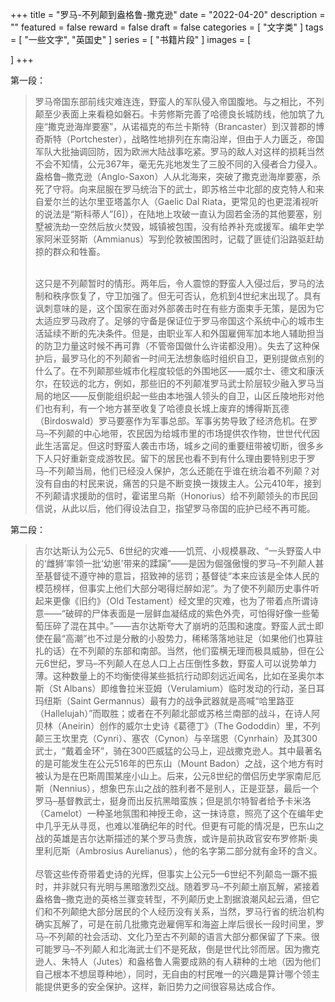 +++
title = "罗马-不列颠到盎格鲁-撒克逊"
date = "2022-04-20"
description = ""
featured = false
reward = false
draft = false
categories = [
  "文字类"
]
tags = [
  "一些文字",
  "英国史"
]
series = [
  "书籍片段"
]
images = [

]
+++



<!--more-->

第一段：

> 罗马帝国东部前线灾难连连，野蛮人的军队侵入帝国腹地。与之相比，不列颠至少表面上来看稳如磐石。卡劳修斯完善了哈德良长城防线，他加筑了九座“撒克逊海岸要塞”，从诺福克的布兰卡斯特（Brancaster）到汉普郡的博奇斯特（Portchester），战略性地排列在东南沿岸，但由于人力匮乏，帝国军队大批抽调回防，因为欧洲大陆战事吃紧。罗马的敌人对这样的损耗当然不会不知情，公元367年，毫无先兆地发生了三股不同的入侵者合力侵入。盎格鲁–撒克逊（Anglo-Saxon）人从北海来，突破了撒克逊海岸要塞，杀死了守将。向来屈服在罗马统治下的武士，即苏格兰中北部的皮克特人和来自爱尔兰的达尔里亚塔盖尔人（Gaelic Dal Riata，更常见的也更混淆视听的说法是“斯科蒂人”[6]），在陆地上攻破一直认为固若金汤的其他要塞，别墅被洗劫一空然后放火焚毁，城镇被包围，没有给养补充或援军。编年史学家阿米亚努斯（Ammianus）写到伦敦被围困时，记载了匪徒们沿路驱赶劫掠的群众和牲畜。<br><br>
>
> 这只是不列颠暂时的情形。两年后，令人震惊的野蛮人入侵过后，罗马的法制和秩序恢复了，守卫加强了。但无可否认，危机到4世纪末出现了。具有讽刺意味的是，这个国家在面对外部袭击时在有些方面束手无策，是因为它太适应罗马政府了。足够的守备是保证位于罗马帝国这个系统中心的城市生活延续不断的先决条件。但是，由职业军人和外国雇佣军加本地人辅助担当的防卫力量这时候不再可靠（不管帝国做什么许诺都没用）。失去了这种保护后，最罗马化的不列颠省一时间无法想象临时组织自卫，更别提做点别的什么了。在不列颠那些城市化程度较低的外围地区——威尔士、德文和康沃尔，在较远的北方，例如，那些旧的不列颠准罗马武士阶层较少融入罗马当局的地区——反倒能组织起一些由本地强人领头的自卫，山区丘陵地形对他们也有利，有一个地方甚至收复了哈德良长城上废弃的博得斯瓦德（Birdoswald）罗马要塞作为军事总部。军事劣势导致了经济危机。在罗马–不列颠的中心地带，农民因为给城市里的市场提供农作物，世世代代因此生活富足。但这时野蛮人袭击市场，城乡之间的重要纽带被切断，很多乡下人只好重新变成游牧民。留下的居民也看不到有什么理由要特别忠于罗马–不列颠当局，他们已经没人保护，怎么还能在乎谁在统治着不列颠？对没有自由的村民来说，痛苦的只是不断变换一拨拨主人。公元410年，接到不列颠请求援助的信时，霍诺里乌斯（Honorius）给不列颠领头的市民回信说，从此以后，他们得设法自卫，指望罗马帝国的庇护已经不再可能。



第二段：

> 吉尔达斯认为公元5、6世纪的灾难——饥荒、小规模暴政、“一头野蛮人中的‘雌狮’率领一批‘幼崽’带来的蹂躏”——是因为倔强傲慢的罗马–不列颠人甚至基督徒不遵守神的意旨，招致神的惩罚；基督徒“本来应该是全体人民的模范榜样，但事实上他们大部分喝得烂醉如泥”。为了使不列颠历史事件听起来更像《旧约》（Old Testament）经文里的灾难，也为了带着点所谓诗意——“破碎的尸体表面是一层鲜血凝结成的紫色外壳，可怕得好像一些葡萄压碎了混在其中。”——吉尔达斯夸大了崩坍的范围和速度。野蛮人武士即使在最“高潮”也不过是分散的小股势力，稀稀落落地驻足（如果他们也算驻扎的话）在不列颠的东部和南部。当然，他们蛮横无理而极具威胁，但在公元6世纪，罗马–不列颠人在总人口上占压倒性多数，野蛮人可以说势单力薄。这种数量上的不均衡使得某些抵抗行动即刻远近闻名，比如在圣奥尔本斯（St Albans）即维鲁拉米亚姆（Verulamium）临时发动的行动，圣日耳玛纽斯（Saint Germannus）最有力的战争武器就是高喊“哈里路亚（Hallelujah）”而取胜；或者在不列颠北部或苏格兰南部的战斗，在诗人阿贝林（Aneirin）创作的威尔士史诗《葛德丁》（The Gododdin）里，不列颠三王坎里克（Cynri）、塞农（Cynon）与辛瑞恩（Cynrhain）及其300武士，“戴着金环”，骑在300匹威猛的公马上，迎战撒克逊人。其中最著名的是可能发生在公元516年的巴东山（Mount Badon）之战，这个地方有时被认为是在巴斯周围某座小山上。后来，公元8世纪的僧侣历史学家南尼厄斯（Nennius），想象巴东山之战的胜利者不是别人，正是亚瑟，最后一个罗马–基督教武士，挺身而出反抗黑暗蛮族；但是凯尔特智者给予卡米洛（Camelot）一种圣地氛围和神授王命，这一抹诗意，照亮了这个在编年史中几乎无从寻觅，也难以准确纪年的时代。但更有可能的情况是，巴东山之战的英雄是吉尔达斯描述的某个罗马贵族，或许是前执政官安布罗修斯·奥里利厄斯（Ambrosius Aurelianus），他的名字第二部分就有金环的含义。<br><br>
> 尽管这些传奇带着史诗的光辉，但事实上公元5—6世纪不列颠岛一蹶不振时，并非就只有光明与黑暗激烈交战。随着罗马–不列颠土崩瓦解，紧接着盎格鲁–撒克逊的英格兰骤变转型，不列颠历史上割据浪潮风起云涌，但它们和不列颠绝大部分居民的个人经历没有关系，当然，罗马行省的统治机构确实瓦解了，可是在前几批撒克逊雇佣军和海盗上岸后很长一段时间里，罗马–不列颠的社会活动、文化乃至古不列颠的语言大部分都保留了下来。很可能罗马–不列颠人和北海武士们不是死敌，倒是世代比邻而居。因为撒克逊人、朱特人（Jutes）和盎格鲁人需要成熟的有人耕种的土地（因为他们自己根本不想屈尊种地），同时，无自由的村民唯一的兴趣是算计哪个领主能提供更多的安全保护。这样，新旧势力之间很容易达成合作。